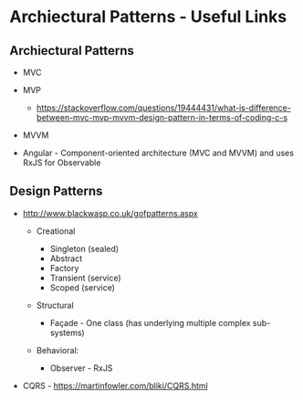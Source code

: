 # Archiectural Patterns - Useful Links

## Archiectural Patterns

- MVC
- MVP
	- https://stackoverflow.com/questions/19444431/what-is-difference-between-mvc-mvp-mvvm-design-pattern-in-terms-of-coding-c-s

- MVVM
- Angular - Component-oriented architecture (MVC and MVVM) and uses RxJS for Observable

## Design Patterns

- http://www.blackwasp.co.uk/gofpatterns.aspx
	- Creational
		- Singleton (sealed) 
		- Abstract
		- Factory
		- Transient (service)
		- Scoped (service)
	
	- Structural
		- Façade - One class (has underlying multiple complex sub-systems)
	
	- Behavioral:
		- Observer - RxJS
		
- CQRS - https://martinfowler.com/bliki/CQRS.html